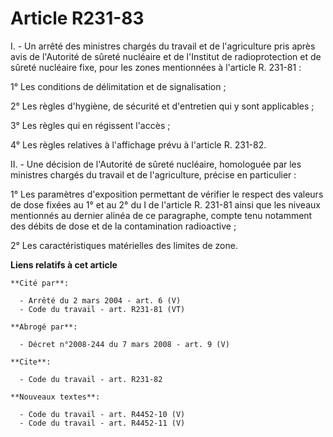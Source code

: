 # Article R231-83

I. - Un arrêté des ministres chargés du travail et de l'agriculture pris après avis de l'Autorité de sûreté nucléaire et de
l'Institut de radioprotection et de sûreté nucléaire fixe, pour les zones mentionnées à l'article R. 231-81 :

1° Les conditions de délimitation et de signalisation ;

2° Les règles d'hygiène, de sécurité et d'entretien qui y sont applicables ;

3° Les règles qui en régissent l'accès ;

4° Les règles relatives à l'affichage prévu à l'article R. 231-82.

II. - Une décision de l'Autorité de sûreté nucléaire, homologuée par les ministres chargés du travail et de l'agriculture,
précise en particulier :

1° Les paramètres d'exposition permettant de vérifier le respect des valeurs de dose fixées au 1° et au 2° du I de l'article
R. 231-81 ainsi que les niveaux mentionnés au dernier alinéa de ce paragraphe, compte tenu notamment des débits de dose et de
la contamination radioactive ;

2° Les caractéristiques matérielles des limites de zone.

**Liens relatifs à cet article**

	**Cité par**:

	  - Arrêté du 2 mars 2004 - art. 6 (V)
	  - Code du travail - art. R231-81 (VT)

	**Abrogé par**:

	  - Décret n°2008-244 du 7 mars 2008 - art. 9 (V)

	**Cite**:

	  - Code du travail - art. R231-82

	**Nouveaux textes**:

	  - Code du travail - art. R4452-10 (V)
	  - Code du travail - art. R4452-11 (V)

